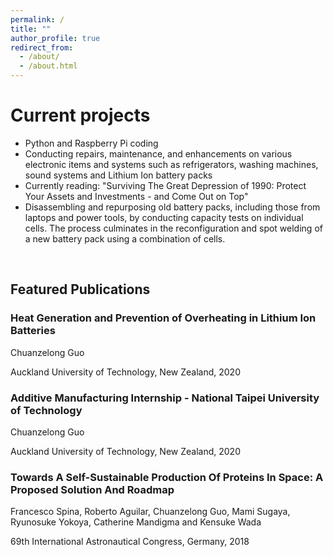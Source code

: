 ```yaml
---
permalink: /
title: ""
author_profile: true
redirect_from: 
  - /about/
  - /about.html
---
```

<script src="https://unpkg.com/typed.js@2.1.0/dist/typed.umd.js"></script>

  <!-- Element to contain animated typing -->
  <span id="element"></span>

  <!-- Load library from the CDN -->
  <script src="https://unpkg.com/typed.js@2.1.0/dist/typed.umd.js"></script>

  <!-- Setup and start animation! -->
  <script>
    var typed = new Typed('#element', {
      strings: ['', '<strong>Check out my recent 46 hour project, starlight headliner modification.</strong>'],
      typeSpeed: 80, loop: true, loopCount: Infinity
    });
  </script>


Current projects
======
- Python and Raspberry Pi coding
- Conducting repairs, maintenance, and enhancements on various electronic items and systems such as refrigerators, washing machines, sound systems and Lithium Ion battery packs
- Currently reading: "Surviving The Great Depression of 1990: Protect Your Assets and Investments - and Come Out on Top"
- Disassembling and repurposing old battery packs, including those from laptops and power tools, by conducting capacity tests on individual cells. The process culminates in the reconfiguration and spot welding of a new battery pack using a combination of cells.
  
<br/>

<article class="Selected Publications">
  <h1>Featured Publications</h1>

  <article class = "Publications">

  <article class = "Publications">
  <h3>Heat Generation and Prevention of Overheating in Lithium Ion Batteries</h3>
  <p>Chuanzelong Guo</p>
  <p> Auckland University of Technology, New Zealand, 2020 </p>

  <article class = "Publications">
  <h3>Additive Manufacturing Internship - National Taipei University of Technology</h3>
  <p>Chuanzelong Guo</p>
  <p>Auckland University of Technology, New Zealand, 2020 </p>

  <article class = "Publications">
  <h3>Towards A Self-Sustainable Production Of Proteins In Space: A Proposed Solution And Roadmap</h3>
  <p>Francesco Spina, Roberto Aguilar, Chuanzelong Guo, Mami Sugaya, Ryunosuke Yokoya, Catherine Mandigma and Kensuke Wada</p>
  <p>69th International Astronautical Congress, Germany, 2018</p>


